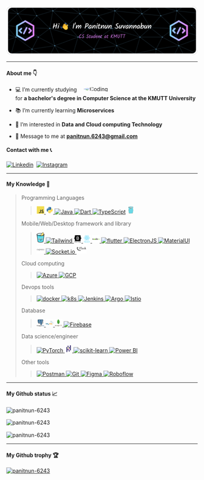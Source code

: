 <!-- ![MasterHead](https://www.cirencommunications.com/wp-content/uploads/2015/10/Inside-Banner-Animated.gif) -->
![Header](./github-header-image3.png)

<hr>
<h4 align="left">About me 👇</h4>
<img align="right" alt="Coding" width="300" style="border-radius:50%!important" src="https://softaxus.com/wp-content/uploads/2020/10/2a53651a35816f499270d8275fd5318f.gif">

- 💻 I’m currently studying for **a bachelor's degree in Computer Science at the KMUTT University**

- 📚 I’m currently learning **Microservices**

- 🌱 I’m interested in **Data and Cloud computing Technology**

- 📧 Message to me at **panitnun.6243@gmail.com**

<h4 align="left">Contact with me 📞</h4>
<p align="left">
<a href="https://www.linkedin.com/in/panitnun-suvannabun-80092b220">
    <img align="center" src="https://skillicons.dev/icons?i=linkedin" alt="Linkedin" width="25px"></a>&nbsp;
  <a href="https://www.instagram.com/pnn_tanny/">
    <img align="center" src="https://skillicons.dev/icons?i=instagram" alt="Instagram" width="25px"></a>&nbsp;
</p>

<hr>
<h4 align="left">My Knowledge 🧠</h4>

> Programming Languages
>> <a href="https://developer.mozilla.org/en-US/docs/Web/JavaScript" target="_blank" rel="noreferrer"> <img src="https://raw.githubusercontent.com/devicons/devicon/master/icons/javascript/javascript-original.svg" alt="JavaScript" width="20" /> </a> <a href="https://www.python.org" target="_blank" rel="noreferrer"> <img src="https://raw.githubusercontent.com/devicons/devicon/master/icons/python/python-original.svg" alt="Python" width="20"/> </a><a href="https://www.java.com/en/" target="_blank" rel="noreferrer"> <img src="https://www.vectorlogo.zone/logos/java/java-icon.svg" alt="Java" width="20" /> </a><a href="https://dart.dev" target="_blank" rel="noreferrer"> <img src="https://www.vectorlogo.zone/logos/dartlang/dartlang-icon.svg" alt="Dart" width="20" /> </a><a href="https://www.typescriptlang.org/" target="_blank" rel="noreferrer"> <img src="https://www.vectorlogo.zone/logos/typescriptlang/typescriptlang-icon.svg" alt="TypeScript" width="20" /></a> <a href="https://go.dev/" target="_blank" rel="noreferrer"> <img src="https://raw.githubusercontent.com/devicons/devicon/1119b9f84c0290e0f0b38982099a2bd027a48bf1/icons/go/go-original.svg" alt="Golang" width="20" /> </a>
>
> Mobile/Web/Desktop framework and library
>> <a href="https://gin-gonic.com/" target="_blank" rel="noreferrer"> <img src="https://raw.githubusercontent.com/gin-gonic/logo/master/color.png" alt="Gin" width="20" /> </a><a href="https://tailwindcss.com/" target="_blank" rel="noreferrer"> <img src="https://www.vectorlogo.zone/logos/tailwindcss/tailwindcss-icon.svg" alt="Tailwind" width="20" /> </a><a href="https://getbootstrap.com" target="_blank" rel="noreferrer"> <img src="https://raw.githubusercontent.com/devicons/devicon/master/icons/bootstrap/bootstrap-plain-wordmark.svg" alt="Bootstrap" width="20" /> </a><a href="https://reactjs.org/" target="_blank" rel="noreferrer"> <img src="https://raw.githubusercontent.com/devicons/devicon/master/icons/react/react-original-wordmark.svg" alt="ReactJS" width="20" /></a><a href="https://nodejs.org" target="_blank" rel="noreferrer"> <img src="https://raw.githubusercontent.com/devicons/devicon/master/icons/nodejs/nodejs-original-wordmark.svg" alt="NodeJS" width="20" /> </a><a href="https://flutter.dev" target="_blank" rel="noreferrer"> <img src="https://www.vectorlogo.zone/logos/flutterio/flutterio-icon.svg" alt="flutter" width="20" /> </a><a href="https://www.electronjs.org/" target="_blank" rel="noreferrer"> <img src="https://www.vectorlogo.zone/logos/electronjs/electronjs-icon.svg" alt="ElectronJS" width="20" /> </a><a href="https://v4.mui.com/" target="_blank" rel="noreferrer"> <img src="https://v4.material-ui.com/static/logo.png" alt="MaterialUI" width="25" /> </a><a href="https://expressjs.com" target="_blank" rel="noreferrer"> <img src="https://raw.githubusercontent.com/devicons/devicon/master/icons/express/express-original-wordmark.svg" alt="ExpressJS" width="20" /> </a><a href="https://socket.io/" target="_blank" rel="noreferrer"> <img src="https://upload.wikimedia.org/wikipedia/commons/9/96/Socket-io.svg" alt="Socket.io" width="20" /> </a><a href="https://flask.palletsprojects.com/en/2.3.x/" target="_blank" rel="noreferrer"> <img src="https://raw.githubusercontent.com/devicons/devicon/1119b9f84c0290e0f0b38982099a2bd027a48bf1/icons/flask/flask-original-wordmark.svg" alt="Flask" width="26" /> </a>
>
> Cloud computing
>> <a href="https://azure.microsoft.com/en-in/" target="_blank" rel="noreferrer"> <img src="https://www.vectorlogo.zone/logos/microsoft_azure/microsoft_azure-icon.svg" alt="Azure" width="20" /></a><a href="https://cloud.google.com" target="_blank" rel="noreferrer"> <img src="https://www.vectorlogo.zone/logos/google_cloud/google_cloud-icon.svg" alt="GCP" width="20" /> </a><!--<a href="https://aws.amazon.com/" target="_blank" rel="noreferrer"> <img src="https://www.vectorlogo.zone/logos/amazon_aws/amazon_aws-icon.svg" alt="amazon" width="20" /> </a> -->
>
> Devops tools
>> <a href="https://www.docker.com/" target="_blank" rel="noreferrer"> <img src="https://www.vectorlogo.zone/logos/docker/docker-tile.svg" alt="docker" width="20"/> </a><a href="https://kubernetes.io/" target="_blank" rel="noreferrer"> <img src="https://user-images.githubusercontent.com/25181517/182534006-037f08b5-8e7b-4e5f-96b6-5d2a5558fa85.png" alt="k8s" width="20" /> </a><a href="https://www.jenkins.io/" target="_blank" rel="noreferrer"> <img src="https://www.vectorlogo.zone/logos/jenkins/jenkins-icon.svg" alt="Jenkins" width="20" /> </a><a href="https://argo-cd.readthedocs.io/en/stable/" target="_blank" rel="noreferrer"> <img src="https://www.vectorlogo.zone/logos/argoprojio/argoprojio-icon.svg" alt="Argo" width="20" /> </a><a href="https://istio.io/" target="_blank" rel="noreferrer"> <img src="https://www.vectorlogo.zone/logos/istioio/istioio-icon.svg" alt="Istio" width="20" /> </a>
>
> Database
>> <a href="https://www.postgresql.org" target="_blank" rel="noreferrer"> <img src="https://raw.githubusercontent.com/devicons/devicon/master/icons/postgresql/postgresql-original-wordmark.svg" alt="PostgreSQL" width="20"/> </a><a href="https://www.mysql.com/" target="_blank" rel="noreferrer"> <img src="https://raw.githubusercontent.com/devicons/devicon/master/icons/mysql/mysql-original-wordmark.svg" alt="MySQL" width="20" /> </a><a href="https://www.mongodb.com/" target="_blank" rel="noreferrer"> <img src="https://raw.githubusercontent.com/devicons/devicon/master/icons/mongodb/mongodb-original-wordmark.svg" alt="MongoDB" width="20" /> </a><a href="https://firebase.google.com/" target="_blank" rel="noreferrer"> <img src="https://www.vectorlogo.zone/logos/firebase/firebase-icon.svg" alt="Firebase" width="20" /> </a>
>
> Data science/engineer
>> <a href="https://pytorch.org/" target="_blank" rel="noreferrer"> <img src="https://www.vectorlogo.zone/logos/pytorch/pytorch-icon.svg" alt="PyTorch" width="20" /> </a><a href="https://pandas.pydata.org/" target="_blank" rel="noreferrer"> <img src="https://raw.githubusercontent.com/devicons/devicon/2ae2a900d2f041da66e950e4d48052658d850630/icons/pandas/pandas-original.svg" alt="Pandas" width="20" /> </a><a href="https://scikit-learn.org/stable/" target="_blank" rel="noreferrer"> <img src="https://upload.wikimedia.org/wikipedia/commons/thumb/0/05/Scikit_learn_logo_small.svg/2560px-Scikit_learn_logo_small.svg.png" alt="scikit-learn" width="25" /> </a><a href="https://powerbi.microsoft.com/en-au/" target="_blank" rel="noreferrer"> <img src="https://static.wikia.nocookie.net/logopedia/images/8/8c/Kisspng-power-bi-business-intelligence-microsoft-azure-mic-office-365-d-nieuwe-cloud-omgeving-dynamics-on-5be7b365088c80.991032501541911397035.png/revision/latest/scale-to-width-down/1504?cb=20200213050332" alt="Power BI" width="25" /> </a>
>
> Other tools
>> <a href="https://postman.com" target="_blank" rel="noreferrer"> <img src="https://www.vectorlogo.zone/logos/getpostman/getpostman-icon.svg" alt="Postman" width="20" /></a><a href="https://git-scm.com/" target="_blank" rel="noreferrer"> <img src="https://www.vectorlogo.zone/logos/git-scm/git-scm-icon.svg" alt="Git" width="20" /> </a> <a href="https://www.figma.com/" target="_blank" rel="noreferrer"> <img src="https://www.vectorlogo.zone/logos/figma/figma-icon.svg" alt="Figma" width="20" /> </a><a href="https://roboflow.com/" target="_blank" rel="noreferrer"> <img src="https://media-thumbs.golden.com/uveMLH8LKzdazybEFo8n6VUnuW4=/200x200/smart/golden-storage-production.s3.amazonaws.com%2Ftopic_images%2F5c8f414067bb4620b411d63803e8b161.jpeg" alt="Roboflow" width="20" /> </a>
>

<hr>
<h4 align="left">My Github status 📈</h4>
<p><img align="center" src="https://github-readme-stats.vercel.app/api?username=panitnun-6243&show_icons=true&locale=en&theme=blueberry&rank_icon=github" alt="panitnun-6243" /></p>

<p><img align="center" src="https://github-readme-streak-stats.herokuapp.com/?user=panitnun-6243&theme=blueberry" alt="panitnun-6243" /></p>

<p><img align="center" src="https://github-readme-stats.vercel.app/api/top-langs?username=panitnun-6243&show_icons=true&locale=en&layout=donut&theme=blueberry&exclude_repo=kaggle_titanic,k8s-template&langs_count=6" alt="panitnun-6243" /></p>

<hr>
<h4 align="left">My Github trophy 🏆</h4>
<p align="left"> <a href="https://github.com/ryo-ma/github-profile-trophy"><img src="https://github-profile-trophy.vercel.app/?username=panitnun-6243&margin-w=10&margin-h=15&theme=nord&rank=-?,-C" alt="panitnun-6243" /></a> </p>

<!---
Panitnun-6243/Panitnun-6243 is a ✨ special ✨ repository because its `README.md` (this file) appears on your GitHub profile.
You can click the Preview link to take a look at your changes.
--->
